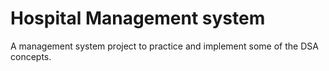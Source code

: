 # Hospital Management system 
A management system project to practice and implement some of the DSA concepts. 
